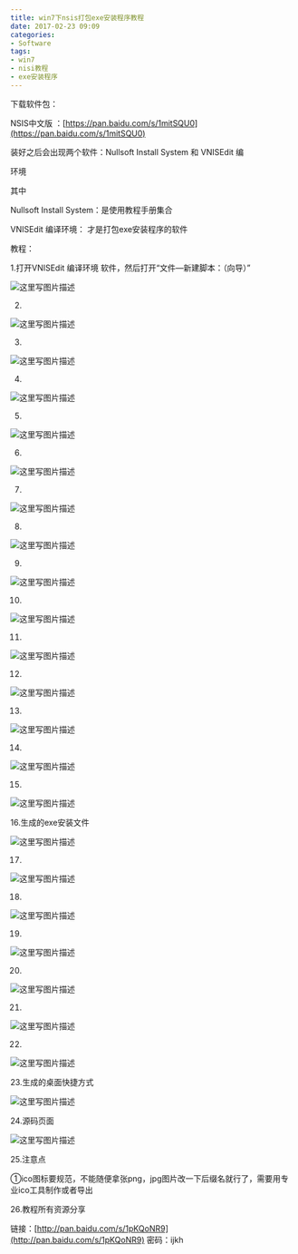 ```yaml
---
title: win7下nsis打包exe安装程序教程
date: 2017-02-23 09:09
categories:
- Software
tags:
- win7
- nisi教程
- exe安装程序
---
```

<div class="markdown_views">


下载软件包：   

NSIS中文版 ：[https://pan.baidu.com/s/1mitSQU0](https://pan.baidu.com/s/1mitSQU0)   

装好之后会出现两个软件：Nullsoft Install System 和 VNISEdit 编
<!--more-->
环境   

其中    

Nullsoft Install System：是使用教程手册集合   

VNISEdit 编译环境： 才是打包exe安装程序的软件

教程：    

1.打开VNISEdit 编译环境 软件，然后打开“文件—新建脚本：（向导）”   

![这里写图片描述](http://img.blog.csdn.net/20170222114244899?watermark/2/text/aHR0cDovL2Jsb2cuY3Nkbi5uZXQvYXJ2aW4w/font/5a6L5L2T/fontsize/400/fill/I0JBQkFCMA==/dissolve/70/gravity/SouthEast)   

2.   

![这里写图片描述](http://img.blog.csdn.net/20170222114256630?watermark/2/text/aHR0cDovL2Jsb2cuY3Nkbi5uZXQvYXJ2aW4w/font/5a6L5L2T/fontsize/400/fill/I0JBQkFCMA==/dissolve/70/gravity/SouthEast)   

3.   

![这里写图片描述](http://img.blog.csdn.net/20170222114306521?watermark/2/text/aHR0cDovL2Jsb2cuY3Nkbi5uZXQvYXJ2aW4w/font/5a6L5L2T/fontsize/400/fill/I0JBQkFCMA==/dissolve/70/gravity/SouthEast)   

4.   

![这里写图片描述](http://img.blog.csdn.net/20170222114318568?watermark/2/text/aHR0cDovL2Jsb2cuY3Nkbi5uZXQvYXJ2aW4w/font/5a6L5L2T/fontsize/400/fill/I0JBQkFCMA==/dissolve/70/gravity/SouthEast)   

5.   

![这里写图片描述](http://img.blog.csdn.net/20170222114333693?watermark/2/text/aHR0cDovL2Jsb2cuY3Nkbi5uZXQvYXJ2aW4w/font/5a6L5L2T/fontsize/400/fill/I0JBQkFCMA==/dissolve/70/gravity/SouthEast)   

6.   

![这里写图片描述](http://img.blog.csdn.net/20170222114342868?watermark/2/text/aHR0cDovL2Jsb2cuY3Nkbi5uZXQvYXJ2aW4w/font/5a6L5L2T/fontsize/400/fill/I0JBQkFCMA==/dissolve/70/gravity/SouthEast)   

7.   

![这里写图片描述](http://img.blog.csdn.net/20170222114352975?watermark/2/text/aHR0cDovL2Jsb2cuY3Nkbi5uZXQvYXJ2aW4w/font/5a6L5L2T/fontsize/400/fill/I0JBQkFCMA==/dissolve/70/gravity/SouthEast)   

8.   

![这里写图片描述](http://img.blog.csdn.net/20170222114404197?watermark/2/text/aHR0cDovL2Jsb2cuY3Nkbi5uZXQvYXJ2aW4w/font/5a6L5L2T/fontsize/400/fill/I0JBQkFCMA==/dissolve/70/gravity/SouthEast)   

9.   

![这里写图片描述](http://img.blog.csdn.net/20170222114413900?watermark/2/text/aHR0cDovL2Jsb2cuY3Nkbi5uZXQvYXJ2aW4w/font/5a6L5L2T/fontsize/400/fill/I0JBQkFCMA==/dissolve/70/gravity/SouthEast)   

10.   

![这里写图片描述](http://img.blog.csdn.net/20170222114422900?watermark/2/text/aHR0cDovL2Jsb2cuY3Nkbi5uZXQvYXJ2aW4w/font/5a6L5L2T/fontsize/400/fill/I0JBQkFCMA==/dissolve/70/gravity/SouthEast)   

11.   

![这里写图片描述](http://img.blog.csdn.net/20170222114431491?watermark/2/text/aHR0cDovL2Jsb2cuY3Nkbi5uZXQvYXJ2aW4w/font/5a6L5L2T/fontsize/400/fill/I0JBQkFCMA==/dissolve/70/gravity/SouthEast)   

12.   

![这里写图片描述](http://img.blog.csdn.net/20170222114440960?watermark/2/text/aHR0cDovL2Jsb2cuY3Nkbi5uZXQvYXJ2aW4w/font/5a6L5L2T/fontsize/400/fill/I0JBQkFCMA==/dissolve/70/gravity/SouthEast)   

13.   

![这里写图片描述](http://img.blog.csdn.net/20170222114449916?watermark/2/text/aHR0cDovL2Jsb2cuY3Nkbi5uZXQvYXJ2aW4w/font/5a6L5L2T/fontsize/400/fill/I0JBQkFCMA==/dissolve/70/gravity/SouthEast)   

14.   

![这里写图片描述](http://img.blog.csdn.net/20170222114458304?watermark/2/text/aHR0cDovL2Jsb2cuY3Nkbi5uZXQvYXJ2aW4w/font/5a6L5L2T/fontsize/400/fill/I0JBQkFCMA==/dissolve/70/gravity/SouthEast)   

15.   

![这里写图片描述](http://img.blog.csdn.net/20170222114519619?watermark/2/text/aHR0cDovL2Jsb2cuY3Nkbi5uZXQvYXJ2aW4w/font/5a6L5L2T/fontsize/400/fill/I0JBQkFCMA==/dissolve/70/gravity/SouthEast)   

16.生成的exe安装文件    

![这里写图片描述](http://img.blog.csdn.net/20170222114529885?watermark/2/text/aHR0cDovL2Jsb2cuY3Nkbi5uZXQvYXJ2aW4w/font/5a6L5L2T/fontsize/400/fill/I0JBQkFCMA==/dissolve/70/gravity/SouthEast)   

17.   

![这里写图片描述](http://img.blog.csdn.net/20170222114538447?watermark/2/text/aHR0cDovL2Jsb2cuY3Nkbi5uZXQvYXJ2aW4w/font/5a6L5L2T/fontsize/400/fill/I0JBQkFCMA==/dissolve/70/gravity/SouthEast)   

18.   

![这里写图片描述](http://img.blog.csdn.net/20170222114547947?watermark/2/text/aHR0cDovL2Jsb2cuY3Nkbi5uZXQvYXJ2aW4w/font/5a6L5L2T/fontsize/400/fill/I0JBQkFCMA==/dissolve/70/gravity/SouthEast)   

19.   

![这里写图片描述](http://img.blog.csdn.net/20170222114556104?watermark/2/text/aHR0cDovL2Jsb2cuY3Nkbi5uZXQvYXJ2aW4w/font/5a6L5L2T/fontsize/400/fill/I0JBQkFCMA==/dissolve/70/gravity/SouthEast)   

20.   

![这里写图片描述](http://img.blog.csdn.net/20170222114603948?watermark/2/text/aHR0cDovL2Jsb2cuY3Nkbi5uZXQvYXJ2aW4w/font/5a6L5L2T/fontsize/400/fill/I0JBQkFCMA==/dissolve/70/gravity/SouthEast)   

21.   

![这里写图片描述](http://img.blog.csdn.net/20170222114612182?watermark/2/text/aHR0cDovL2Jsb2cuY3Nkbi5uZXQvYXJ2aW4w/font/5a6L5L2T/fontsize/400/fill/I0JBQkFCMA==/dissolve/70/gravity/SouthEast)   

22.   

![这里写图片描述](http://img.blog.csdn.net/20170222114620463?watermark/2/text/aHR0cDovL2Jsb2cuY3Nkbi5uZXQvYXJ2aW4w/font/5a6L5L2T/fontsize/400/fill/I0JBQkFCMA==/dissolve/70/gravity/SouthEast)   

23.生成的桌面快捷方式    

![这里写图片描述](http://img.blog.csdn.net/20170222114631776?watermark/2/text/aHR0cDovL2Jsb2cuY3Nkbi5uZXQvYXJ2aW4w/font/5a6L5L2T/fontsize/400/fill/I0JBQkFCMA==/dissolve/70/gravity/SouthEast)   

24.源码页面    

![这里写图片描述](http://img.blog.csdn.net/20170222114640995?watermark/2/text/aHR0cDovL2Jsb2cuY3Nkbi5uZXQvYXJ2aW4w/font/5a6L5L2T/fontsize/400/fill/I0JBQkFCMA==/dissolve/70/gravity/SouthEast)   

25.注意点   

①ico图标要规范，不能随便拿张png，jpg图片改一下后缀名就行了，需要用专业ico工具制作或者导出   

26.教程所有资源分享   

链接：[http://pan.baidu.com/s/1pKQoNR9](http://pan.baidu.com/s/1pKQoNR9) 密码：ijkh

</div>